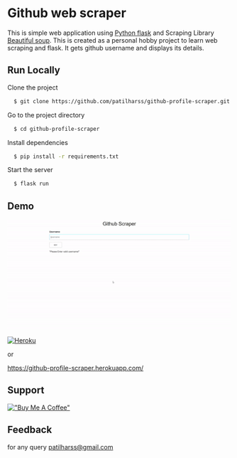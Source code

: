 # Github web scraper
This is simple web application using [Python flask](https://flask.palletsprojects.com/en/2.0.x/) and Scraping Library [Beautiful soup](https://www.crummy.com/software/BeautifulSoup/bs4/doc/). This is created as a personal  hobby project to learn web scraping and flask. It gets github username and displays its details.

## Run Locally

Clone the project

```bash
  $ git clone https://github.com/patilharss/github-profile-scraper.git
```

Go to the project directory

```bash
  $ cd github-profile-scraper
```

Install dependencies

```bash
  $ pip install -r requirements.txt
```

Start the server

```bash
  $ flask run
```

  
## Demo

![demo](https://github.com/patilharss/github-profile-scraper/blob/main/gif.gif)

[![Heroku](https://img.shields.io/badge/Heroku-430098?style=for-the-badge&logo=herku&logoColor=white )](https://github-profile-scraper.herokuapp.com/)

or

https://github-profile-scraper.herokuapp.com/
  


## Support
[!["Buy Me A Coffee"](https://www.buymeacoffee.com/assets/img/custom_images/orange_img.png)](https://www.buymeacoffee.com/harshpatil)


## Feedback 
for any query patilharss@gmail.com
